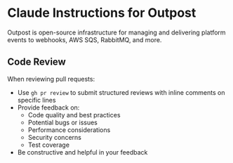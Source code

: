 # Claude Instructions for Outpost

Outpost is open-source infrastructure for managing and delivering platform events to webhooks, AWS SQS, RabbitMQ, and more.

## Code Review

When reviewing pull requests:
- Use `gh pr review` to submit structured reviews with inline comments on specific lines
- Provide feedback on:
  - Code quality and best practices
  - Potential bugs or issues
  - Performance considerations
  - Security concerns
  - Test coverage
- Be constructive and helpful in your feedback
